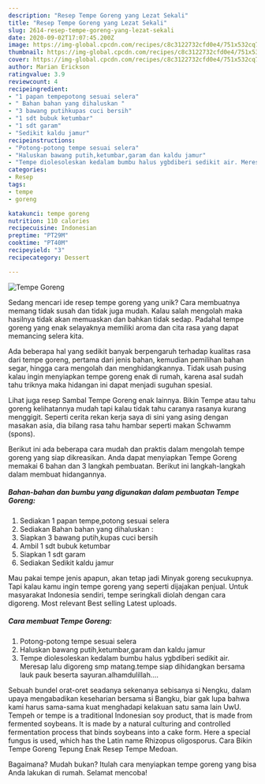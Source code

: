 ```yaml
---
description: "Resep Tempe Goreng yang Lezat Sekali"
title: "Resep Tempe Goreng yang Lezat Sekali"
slug: 2614-resep-tempe-goreng-yang-lezat-sekali
date: 2020-09-02T17:07:45.200Z
image: https://img-global.cpcdn.com/recipes/c8c3122732cfd0e4/751x532cq70/tempe-goreng-foto-resep-utama.jpg
thumbnail: https://img-global.cpcdn.com/recipes/c8c3122732cfd0e4/751x532cq70/tempe-goreng-foto-resep-utama.jpg
cover: https://img-global.cpcdn.com/recipes/c8c3122732cfd0e4/751x532cq70/tempe-goreng-foto-resep-utama.jpg
author: Marian Erickson
ratingvalue: 3.9
reviewcount: 4
recipeingredient:
- "1 papan tempepotong sesuai selera"
- " Bahan bahan yang dihaluskan "
- "3 bawang putihkupas cuci bersih"
- "1 sdt bubuk ketumbar"
- "1 sdt garam"
- "Sedikit kaldu jamur"
recipeinstructions:
- "Potong-potong tempe sesuai selera"
- "Haluskan bawang putih,ketumbar,garam dan kaldu jamur"
- "Tempe diolesoleskan kedalam bumbu halus ygbdiberi sedikit air. Meresap lalu digoreng smp matang.tempe siap dihidangkan bersama lauk pauk beserta sayuran.alhamdulillah...."
categories:
- Resep
tags:
- tempe
- goreng

katakunci: tempe goreng 
nutrition: 110 calories
recipecuisine: Indonesian
preptime: "PT29M"
cooktime: "PT40M"
recipeyield: "3"
recipecategory: Dessert

---
```



![Tempe Goreng](https://img-global.cpcdn.com/recipes/c8c3122732cfd0e4/751x532cq70/tempe-goreng-foto-resep-utama.jpg)

Sedang mencari ide resep tempe goreng yang unik? Cara membuatnya memang tidak susah dan tidak juga mudah. Kalau salah mengolah maka hasilnya tidak akan memuaskan dan bahkan tidak sedap. Padahal tempe goreng yang enak selayaknya memiliki aroma dan cita rasa yang dapat memancing selera kita.

Ada beberapa hal yang sedikit banyak berpengaruh terhadap kualitas rasa dari tempe goreng, pertama dari jenis bahan, kemudian pemilihan bahan segar, hingga cara mengolah dan menghidangkannya. Tidak usah pusing kalau ingin menyiapkan tempe goreng enak di rumah, karena asal sudah tahu triknya maka hidangan ini dapat menjadi suguhan spesial.

Lihat juga resep Sambal Tempe Goreng enak lainnya. Bikin Tempe atau tahu goreng kelihatannya mudah tapi kalau tidak tahu caranya rasanya kurang menggigit. Seperti cerita rekan kerja saya di sini yang asing dengan masakan asia, dia bilang rasa tahu hambar seperti makan Schwamm (spons).


Berikut ini ada beberapa cara mudah dan praktis dalam mengolah tempe goreng yang siap dikreasikan. Anda dapat menyiapkan Tempe Goreng memakai 6 bahan dan 3 langkah pembuatan. Berikut ini langkah-langkah dalam membuat hidangannya.

<!--inarticleads1-->

##### Bahan-bahan dan bumbu yang digunakan dalam pembuatan Tempe Goreng:

1. Sediakan 1 papan tempe,potong sesuai selera
1. Sediakan  Bahan bahan yang dihaluskan :
1. Siapkan 3 bawang putih,kupas cuci bersih
1. Ambil 1 sdt bubuk ketumbar
1. Siapkan 1 sdt garam
1. Sediakan Sedikit kaldu jamur


Mau pakai tempe jenis apapun, akan tetap jadi Minyak goreng secukupnya. Tapi kalau kamu ingin tempe goreng yang seperti dijajakan penjual. Untuk masyarakat Indonesia sendiri, tempe seringkali diolah dengan cara digoreng. Most relevant Best selling Latest uploads. 

<!--inarticleads2-->

##### Cara membuat Tempe Goreng:

1. Potong-potong tempe sesuai selera
1. Haluskan bawang putih,ketumbar,garam dan kaldu jamur
1. Tempe diolesoleskan kedalam bumbu halus ygbdiberi sedikit air. Meresap lalu digoreng smp matang.tempe siap dihidangkan bersama lauk pauk beserta sayuran.alhamdulillah....


Sebuah bundel orat-oret seadanya sekenanya sebisanya si Nengku, dalam upaya mengabadikan keseharian bersama si Bangku, biar gak lupa bahwa kami harus sama-sama kuat menghadapi kelakuan satu sama lain UwU. Tempeh or tempe is a traditional Indonesian soy product, that is made from fermented soybeans. It is made by a natural culturing and controlled fermentation process that binds soybeans into a cake form. Here a special fungus is used, which has the Latin name Rhizopus oligosporus. Cara Bikin Tempe Goreng Tepung Enak Resep Tempe Medoan. 

Bagaimana? Mudah bukan? Itulah cara menyiapkan tempe goreng yang bisa Anda lakukan di rumah. Selamat mencoba!
